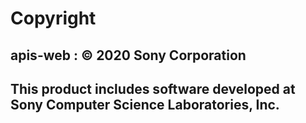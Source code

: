 # Copyright
## apis-web : © 2020 Sony Corporation 
## This product includes software developed at Sony Computer Science Laboratories, Inc.
